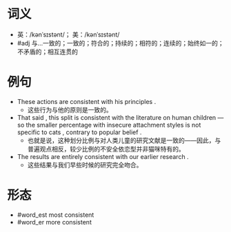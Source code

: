# 词义
- 英：/kənˈsɪstənt/； 美：/kənˈsɪstənt/
- #adj 与…一致的；一致的；符合的；持续的；相符的；连续的；始终如一的；不矛盾的；相互连贯的
# 例句
- These actions are consistent with his principles .
	- 这些行为与他的原则是一致的。
- That said , this split is consistent with the literature on human children — so the smaller percentage with insecure attachment styles is not specific to cats , contrary to popular belief .
	- 也就是说，这种划分比例与对人类儿童的研究文献是一致的——因此，与普遍观点相反，较少比例的不安全依恋型并非猫咪特有的。
- The results are entirely consistent with our earlier research .
	- 这些结果与我们早些时候的研究完全吻合。
# 形态
- #word_est most consistent
- #word_er more consistent
